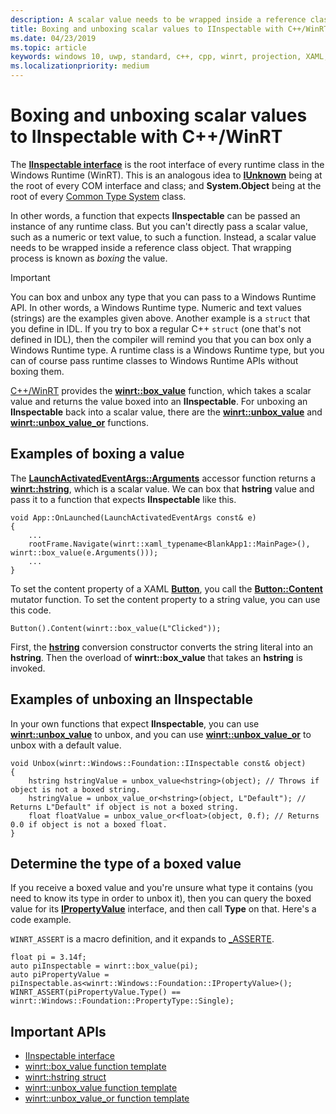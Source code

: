 ```yaml
---
description: A scalar value needs to be wrapped inside a reference class object before being passed to a function that expects **IInspectable**. That wrapping process is known as *boxing* the value.
title: Boxing and unboxing scalar values to IInspectable with C++/WinRT
ms.date: 04/23/2019
ms.topic: article
keywords: windows 10, uwp, standard, c++, cpp, winrt, projection, XAML, control, boxing, scalar, value
ms.localizationpriority: medium
---
```


# Boxing and unboxing scalar values to IInspectable with C++/WinRT
 
The [**IInspectable interface**](/windows/desktop/api/inspectable/nn-inspectable-iinspectable) is the root interface of every runtime class in the Windows Runtime (WinRT). This is an analogous idea to [**IUnknown**](https://docs.microsoft.com/windows/desktop/api/unknwn/nn-unknwn-iunknown) being at the root of every COM interface and class; and **System.Object** being at the root of every [Common Type System](https://docs.microsoft.com/dotnet/standard/base-types/common-type-system) class.

In other words, a function that expects **IInspectable** can be passed an instance of any runtime class. But you can't directly pass a scalar value, such as a numeric or text value, to such a function. Instead, a scalar value needs to be wrapped inside a reference class object. That wrapping process is known as *boxing* the value.

> [!IMPORTANT]
> You can box and unbox any type that you can pass to a Windows Runtime API. In other words, a Windows Runtime type. Numeric and text values (strings) are the examples given above. Another example is a `struct` that you define in IDL. If you try to box a regular C++ `struct` (one that's not defined in IDL), then the compiler will remind you that you can box only a Windows Runtime type. A runtime class is a Windows Runtime type, but you can of course pass runtime classes to Windows Runtime APIs without boxing them.

[C++/WinRT](/windows/uwp/cpp-and-winrt-apis/intro-to-using-cpp-with-winrt)  provides the [**winrt::box_value**](/uwp/cpp-ref-for-winrt/box-value) function, which takes a scalar value and returns the value boxed into an **IInspectable**. For unboxing an **IInspectable** back into a scalar value, there are the [**winrt::unbox_value**](/uwp/cpp-ref-for-winrt/unbox-value) and  [**winrt::unbox_value_or**](/uwp/cpp-ref-for-winrt/unbox-value-or) functions.

## Examples of boxing a value
The [**LaunchActivatedEventArgs::Arguments**](/uwp/api/windows.applicationmodel.activation.launchactivatedeventargs.Arguments) accessor function returns a [**winrt::hstring**](/uwp/cpp-ref-for-winrt/hstring), which is a scalar value. We can box that **hstring** value and pass it to a function that expects **IInspectable** like this.

```cppwinrt
void App::OnLaunched(LaunchActivatedEventArgs const& e)
{
    ...
    rootFrame.Navigate(winrt::xaml_typename<BlankApp1::MainPage>(), winrt::box_value(e.Arguments()));
    ...
}
```

To set the content property of a XAML [**Button**](/uwp/api/windows.ui.xaml.controls.button), you call the [**Button::Content**](/uwp/api/windows.ui.xaml.controls.contentcontrol.content?) mutator function. To set the content property to a string value, you can use this code.

```cppwinrt
Button().Content(winrt::box_value(L"Clicked"));
```

First, the [**hstring**](/uwp/cpp-ref-for-winrt/hstring) conversion constructor converts the string literal into an **hstring**. Then the overload of **winrt::box_value** that takes an **hstring** is invoked.

## Examples of unboxing an IInspectable
In your own functions that expect **IInspectable**, you can use [**winrt::unbox_value**](/uwp/cpp-ref-for-winrt/unbox-value) to unbox, and you can use [**winrt::unbox_value_or**](/uwp/cpp-ref-for-winrt/unbox-value-or) to unbox with a default value.

```cppwinrt
void Unbox(winrt::Windows::Foundation::IInspectable const& object)
{
    hstring hstringValue = unbox_value<hstring>(object); // Throws if object is not a boxed string.
    hstringValue = unbox_value_or<hstring>(object, L"Default"); // Returns L"Default" if object is not a boxed string.
    float floatValue = unbox_value_or<float>(object, 0.f); // Returns 0.0 if object is not a boxed float.
}
```

## Determine the type of a boxed value
If you receive a boxed value and you're unsure what type it contains (you need to know its type in order to unbox it), then you can query the boxed value for its [**IPropertyValue**](/uwp/api/windows.foundation.ipropertyvalue) interface, and then call **Type** on that. Here's a code example.

`WINRT_ASSERT` is a macro definition, and it expands to [_ASSERTE](/cpp/c-runtime-library/reference/assert-asserte-assert-expr-macros).

```cppwinrt
float pi = 3.14f;
auto piInspectable = winrt::box_value(pi);
auto piPropertyValue = piInspectable.as<winrt::Windows::Foundation::IPropertyValue>();
WINRT_ASSERT(piPropertyValue.Type() == winrt::Windows::Foundation::PropertyType::Single);
```

## Important APIs
* [IInspectable interface](/windows/desktop/api/inspectable/nn-inspectable-iinspectable)
* [winrt::box_value function template](/uwp/cpp-ref-for-winrt/box-value)
* [winrt::hstring struct](/uwp/cpp-ref-for-winrt/hstring)
* [winrt::unbox_value function template](/uwp/cpp-ref-for-winrt/unbox-value)
* [winrt::unbox_value_or function template](/uwp/cpp-ref-for-winrt/unbox-value-or)
